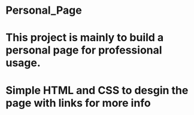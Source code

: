 # Personal_Page
# This project is mainly to build a personal page for professional usage.
# Simple HTML and CSS to desgin the page with links for more info
